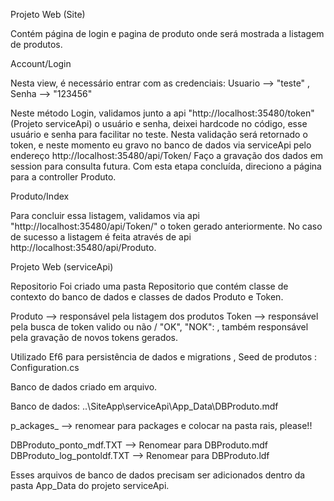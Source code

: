 ﻿Projeto Web (Site)

Contém página de login e pagina de produto onde será mostrada a listagem de produtos.

Account/Login

Nesta view, é necessário entrar com as credenciais: Usuario --> "teste" , Senha --> "123456"

Neste método Login, validamos junto a api "http://localhost:35480/token" (Projeto serviceApi) o usuário e senha, deixei hardcode no código,
esse usuário e senha para facilitar no teste.
Nesta validação será retornado o token, e neste momento eu gravo no banco de dados via serviceApi pelo endereço http://localhost:35480/api/Token/
Faço a gravação dos dados em session para consulta futura.
Com esta etapa concluída, direciono a página para a controller Produto.

Produto/Index 

Para concluir essa listagem, validamos via api "http://localhost:35480/api/Token/" o token gerado anteriormente. No caso de sucesso 
a listagem é feita através de api http://localhost:35480/api/Produto.

Projeto Web (serviceApi)

Repositorio
Foi criado uma pasta Repositorio que contém classe de contexto do banco de dados e classes de dados Produto e Token.

Produto --> responsável pela listagem dos produtos
Token --> responsável pela busca de token valido ou não / "OK", "NOK": , também responsável pela gravação de novos tokens gerados.

Utilizado Ef6 para persistência de dados e migrations , Seed de produtos : Configuration.cs

Banco de dados criado em arquivo.

Banco de dados: ..\SiteApp\serviceApi\App_Data\DBProduto.mdf


p_ackages_ --> renomear para packages e colocar na pasta rais, please!!

DBProduto_ponto_mdf.TXT --> Renomear para DBProduto.mdf
DBProduto_log_pontoldf.TXT --> Renomear para DBProduto.ldf

Esses arquivos de banco de dados precisam ser adicionados dentro da pasta App_Data do projeto serviceApi.
